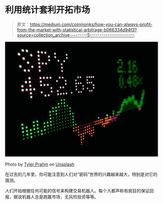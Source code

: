 # 利用统计套利开拓市场

> 原文：<https://medium.com/coinmonks/how-you-can-always-profit-from-the-market-with-statistical-arbitrage-b066334d94f3?source=collection_archive---------5----------------------->

![](img/191fa01c2aa2dcf3606392889c1d95c5.png)

Photo by [Tyler Prahm](https://unsplash.com/@tprahm?utm_source=medium&utm_medium=referral) on [Unsplash](https://unsplash.com?utm_source=medium&utm_medium=referral)

在过去的几年里，你可能注意到人们对“密码”世界的兴趣越来越大，特别是对它的猜测。

人们开始根据任何可能的信号来构建交易机器人。每个人都声称有疯狂的保证回报，据说机器人总是跑赢市场，无风险投资等等。